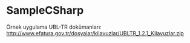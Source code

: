 # SampleCSharp
Örnek uygulama
UBL-TR dokümanları: http://www.efatura.gov.tr/dosyalar/kilavuzlar/UBLTR_1.2.1_Kilavuzlar.zip
